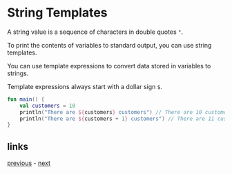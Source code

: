 # String Templates

A string value is a sequence of characters in double quotes `"`.

To print the contents of variables to standard output, you can use string templates.

You can use template expressions to convert data stored in variables to strings.

Template expressions always start with a dollar sign `$`.

```kotlin
fun main() {
    val customers = 10
    println("There are ${customers} customers") // There are 10 customers
    println("There are ${customers + 1} customers") // There are 11 customers
}
```

## links

[previous](#) - [next](#)
